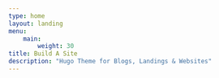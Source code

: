 ```yaml
---
type: home
layout: landing
menu:
    main:
        weight: 30
title: Build A Site
description: "Hugo Theme for Blogs, Landings & Websites"
---
```


